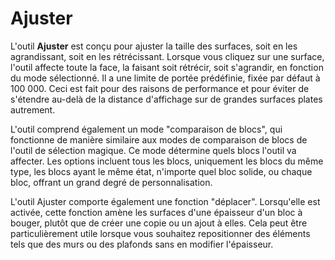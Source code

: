 # Ajuster

L'outil **Ajuster** est conçu pour ajuster la taille des surfaces, soit en les agrandissant, soit en les rétrécissant. Lorsque vous cliquez sur une surface, l'outil affecte toute la face, la faisant soit rétrécir, soit s'agrandir, en fonction du mode sélectionné. Il a une limite de portée prédéfinie, fixée par défaut à 100 000. Ceci est fait pour des raisons de performance et pour éviter de s'étendre au-delà de la distance d'affichage sur de grandes surfaces plates autrement.

L'outil comprend également un mode "comparaison de blocs", qui fonctionne de manière similaire aux modes de comparaison de blocs de l'outil de sélection magique. Ce mode détermine quels blocs l'outil va affecter. Les options incluent tous les blocs, uniquement les blocs du même type, les blocs ayant le même état, n'importe quel bloc solide, ou chaque bloc, offrant un grand degré de personnalisation.

L'outil Ajuster comporte également une fonction "déplacer". Lorsqu'elle est activée, cette fonction amène les surfaces d'une épaisseur d'un bloc à bouger, plutôt que de créer une copie ou un ajout à elles. Cela peut être particulièrement utile lorsque vous souhaitez repositionner des éléments tels que des murs ou des plafonds sans en modifier l'épaisseur.